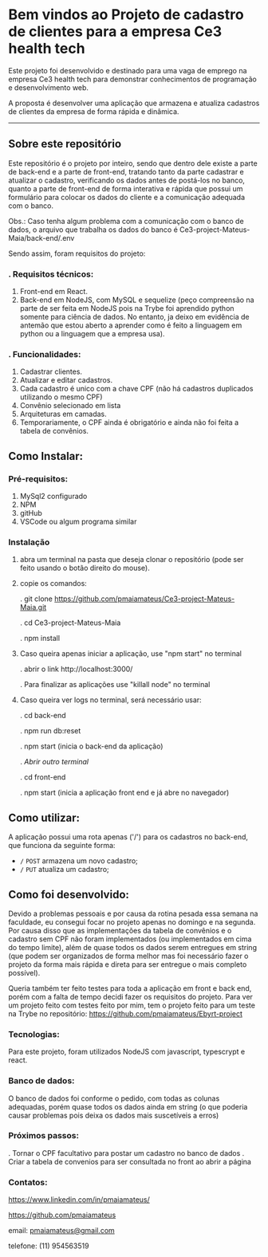 # Bem vindos ao Projeto de cadastro de clientes para a empresa Ce3 health tech

Este projeto foi desenvolvido e destinado para uma vaga de emprego na empresa Ce3 health tech para demonstrar conhecimentos de programação e desenvolvimento web.

A proposta é desenvolver uma aplicação que armazena e atualiza cadastros de clientes da empresa de forma rápida e dinâmica.

---

## Sobre este repositório

Este repositório é o projeto por inteiro, sendo que dentro dele existe a parte de back-end e a parte de front-end, tratando tanto da parte cadastrar e atualizar o cadastro, verificando os dados antes de postá-los no banco, quanto a parte de front-end de forma interativa e rápida que possui um formulário para colocar os dados do cliente e a comunicação adequada com o banco.

Obs.: Caso tenha algum problema com a comunicação com o banco de dados, o arquivo que trabalha os dados do banco é Ce3-project-Mateus-Maia/back-end/.env

Sendo assim, foram requisitos do projeto:

### . Requisitos técnicos:

1. Front-end em React.
2. Back-end em NodeJS, com MySQL e sequelize (peço compreensão na parte de ser feita em NodeJS pois na Trybe foi aprendido python somente para ciência de dados. No entanto, ja deixo em evidência de antemão que estou aberto a aprender como é feito a linguagem em python ou a linguagem que a empresa usa).

### . Funcionalidades:

1. Cadastrar clientes.
2. Atualizar e editar cadastros.
3. Cada cadastro é unico com a chave CPF (não há cadastros duplicados utilizando o mesmo CPF)
4. Convênio selecionado em lista
5. Arquiteturas em camadas.
6. Temporariamente, o CPF ainda é obrigatório e ainda não foi feita a tabela de convênios.

## Como Instalar:

### Pré-requisitos:

1. MySql2 configurado
2. NPM
3. gitHub
4. VSCode ou algum programa similar

### Instalação

1. abra um terminal na pasta que deseja clonar o repositório (pode ser feito usando o botão direito do mouse).
2. copie os comandos:

   . git clone https://github.com/pmaiamateus/Ce3-project-Mateus-Maia.git

   . cd Ce3-project-Mateus-Maia

   . npm install
   
4. Caso queira apenas iniciar a aplicação, use "npm start" no terminal

   . abrir o link http://localhost:3000/
   
   . Para finalizar as aplicações use "killall node" no terminal

6. Caso queira ver logs no terminal, será necessário usar:

   . cd back-end

   . npm run db:reset

   . npm start (inicia o back-end da aplicação)

   . *Abrir outro terminal*

   . cd front-end

   . npm start (inicia a aplicação front end e já abre no navegador)
    

## Como utilizar:

A aplicação possui uma rota apenas ('/') para os cadastros no back-end, que funciona da seguinte forma:
* `/` `POST` armazena um novo cadastro;
* `/` `PUT` atualiza um cadastro;

## Como foi desenvolvido:

Devido a problemas pessoais e por causa da rotina pesada essa semana na faculdade, eu consegui focar no projeto apenas no domingo e na segunda. Por causa disso que as implementações da tabela de convênios e o cadastro sem CPF não foram implementados (ou implementados em cima do tempo limite), além de quase todos os dados serem entregues em string (que podem ser organizados de forma melhor mas foi necessário fazer o projeto da forma mais rápida e direta para ser entregue o mais completo possível). 

Queria também ter feito testes para toda a aplicação em front e back end, porém com a falta de tempo decidi fazer os requisitos do projeto. Para ver um projeto feito com testes feito por mim, tem o projeto feito para um teste na Trybe no repositório: https://github.com/pmaiamateus/Ebyrt-project

### Tecnologias:

Para este projeto, foram utilizados NodeJS com javascript, typescrypt e react.

### Banco de dados:

O banco de dados foi conforme o pedido, com todas as colunas adequadas, porém quase todos os dados ainda em string (o que poderia causar problemas pois deixa os dados mais suscetíveis a erros)

### Próximos passos:

. Tornar o CPF facultativo para postar um cadastro no banco de dados
. Criar a tabela de convenios para ser consultada no front ao abrir a página

### Contatos:

https://www.linkedin.com/in/pmaiamateus/

https://github.com/pmaiamateus

email: pmaiamateus@gmail.com

telefone: (11) 954563519

